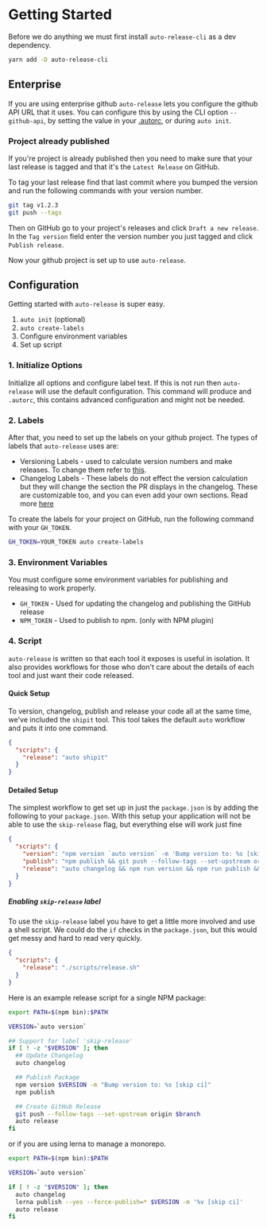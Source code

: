 # Getting Started

Before we do anything we must first install `auto-release-cli` as a dev dependency.

```sh
yarn add -D auto-release-cli
```

## Enterprise

If you are using enterprise github `auto-release` lets you configure the github API URL that it uses. You can configure this by using the CLI option `--github-api`, by setting the value in your [.autorc](./autorc.md#githubApi), or during `auto init`.

### Project already published

If you're project is already published then you need to make sure that your last release is tagged and that it's the `Latest Release` on GitHub.

To tag your last release find that last commit where you bumped the version and run the following commands with your version number.

```sh
git tag v1.2.3
git push --tags
```

Then on GitHub go to your project's releases and click `Draft a new release`. In the `Tag version` field enter the version number you just tagged and click `Publish release`.

Now your github project is set up to use `auto-release`.

## Configuration

Getting started with `auto-release` is super easy.

1. `auto init` (optional)
2. `auto create-labels`
3. Configure environment variables
4. Set up script

### 1. Initialize Options

Initialize all options and configure label text. If this is not run then `auto-release` will use the default configuration. This command will produce and `.autorc`, this contains advanced configuration and might not be needed.

### 2. Labels

After that, you need to set up the labels on your github project. The types of labels that `auto-release` uses are:

- Versioning Labels - used to calculate version numbers and make releases. To change them refer to [this](./autorc.md#versioning-labels).
- Changelog Labels - These labels do not effect the version calculation but they will change the section the PR displays in the changelog. These are customizable too, and you can even add your own sections. Read more [here](./autorc.md#changelog-titles)

To create the labels for your project on GitHub, run the following command with your `GH_TOKEN`.

```sh
GH_TOKEN=YOUR_TOKEN auto create-labels
```

### 3. Environment Variables

You must configure some environment variables for publishing and releasing to work properly.

- `GH_TOKEN` - Used for updating the changelog and publishing the GitHub release
- `NPM_TOKEN` - Used to publish to npm. (only with NPM plugin)

### 4. Script

`auto-release` is written so that each tool it exposes is useful in isolation. It also provides workflows for those who don't care about the details of each tool and just want their code released.

#### Quick Setup

To version, changelog, publish and release your code all at the same time, we've included the `shipit` tool. This tool takes the default `auto` workflow and puts it into one command.

```json
{
  "scripts": {
    "release": "auto shipit"
  }
}
```

#### Detailed Setup

The simplest workflow to get set up in just the `package.json` is by adding the following to your `package.json`. With this setup your application will not be able to use the `skip-release` flag, but everything else will work just fine

```json
{
  "scripts": {
    "version": "npm version `auto version` -m 'Bump version to: %s [skip ci]'",
    "publish": "npm publish && git push --follow-tags --set-upstream origin $branch",
    "release": "auto changelog && npm run version && npm run publish && auto release"
  }
}
```

##### Enabling `skip-release` label

To use the `skip-release` label you have to get a little more involved and use a shell script. We could do the `if` checks in the `package.json`, but this would get messy and hard to read very quickly.

```json
{
  "scripts": {
    "release": "./scripts/release.sh"
  }
}
```

Here is an example release script for a single NPM package:

```sh
export PATH=$(npm bin):$PATH

VERSION=`auto version`

## Support for label 'skip-release'
if [ ! -z "$VERSION" ]; then
  ## Update Changelog
  auto changelog

  ## Publish Package
  npm version $VERSION -m "Bump version to: %s [skip ci]"
  npm publish

  ## Create GitHub Release
  git push --follow-tags --set-upstream origin $branch
  auto release
fi
```

or if you are using lerna to manage a monorepo.

```sh
export PATH=$(npm bin):$PATH

VERSION=`auto version`

if [ ! -z "$VERSION" ]; then
  auto changelog
  lerna publish --yes --force-publish=* $VERSION -m '%v [skip ci]'
  auto release
fi
```
